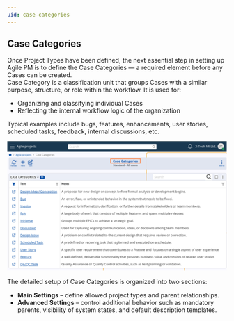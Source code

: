 ```yaml
---
uid: case-categories
---
```


## Case Categories

Once Project Types have been defined, the next essential step in setting up Agile PM is to define the Case Categories — a required element before any Cases can be created.  
Case Category is a classification unit that groups Cases with a similar purpose, structure, or role within the workflow. It is used for:

- Organizing and classifying individual Cases  
- Reflecting the internal workflow logic of the organization

Typical examples include bugs, features, enhancements, user stories, scheduled tasks, feedback, internal discussions, etc.

![Case Categories](pictures/case-categories.png)

The detailed setup of Case Categories is organized into two sections:

- **Main Settings** – define allowed project types and parent relationships.
- **Advanced Settings** – control additional behavior such as mandatory parents, visibility of system states, and default description templates.
